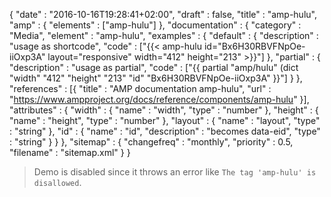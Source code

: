 {
    "date" : "2016-10-16T19:28:41+02:00",
    "draft" : false,
    "title" : "amp-hulu",
    "amp" : {
        "elements" : ["amp-hulu"]
    },
    "documentation" : {
        "category" : "Media",
        "element" : "amp-hulu",
        "examples" : {
            "default" : {
              "description" : "usage as shortcode",
              "code" : ["{{< amp-hulu id=\"Bx6H30RBVFNpOe-iiOxp3A\" layout=\"responsive\" width=\"412\" height=\"213\" >}}"]
            },
            "partial" : {
              "description" : "usage as partial",
              "code" : ["{{ partial \"amp/hulu\" (dict \"width\" \"412\" \"height\" \"213\" \"id\" \"Bx6H30RBVFNpOe-iiOxp3A\" }}"]
            }
        },
        "references" : [{
            "title" : "AMP documentation amp-hulu",
            "url" : "https://www.ampproject.org/docs/reference/components/amp-hulu"
        }],
        "attributes" : {
            "width" : {
               "name" : "width",
               "type" : "number"
            },
            "height" : {
               "name" : "height",
               "type" : "number"
            },
            "layout" : {
               "name" : "layout",
               "type" : "string"
            },
            "id" : {
                "name" : "id",
                "description" : "becomes data-eid",
                "type" : "string"
            }
        }
    },
    "sitemap" : {
      "changefreq" : "monthly",
      "priority" : 0.5,
      "filename" : "sitemap.xml"
    }
}

> Demo is disabled since it throws an error like `The tag 'amp-hulu' is disallowed`.
